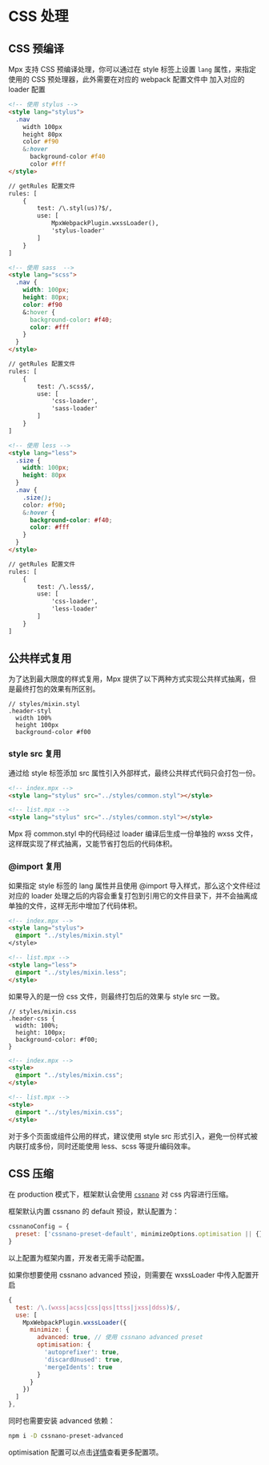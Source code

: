 # CSS 处理

## CSS 预编译

Mpx 支持 CSS 预编译处理，你可以通过在 style 标签上设置 `lang` 属性，来指定使用的 CSS 预处理器，此外需要在对应的 webpack 配置文件中
加入对应的 loader 配置

```html
<!-- 使用 stylus -->
<style lang="stylus">
  .nav
    width 100px
    height 80px
    color #f90
    &:hover
      background-color #f40
      color #fff
</style>

// getRules 配置文件
rules: [
    {
        test: /\.styl(us)?$/,
        use: [
            MpxWebpackPlugin.wxssLoader(),
            'stylus-loader'
        ]
    }
]
```
```html
<!-- 使用 sass  -->
<style lang="scss">
  .nav {
    width: 100px;
    height: 80px;
    color: #f90
    &:hover {
      background-color: #f40;
      color: #fff
    }
  }
</style>

// getRules 配置文件
rules: [
    {
        test: /\.scss$/,
        use: [
            'css-loader',
            'sass-loader'
        ]
    }
]
```
```html
<!-- 使用 less -->
<style lang="less">
  .size {
    width: 100px;
    height: 80px
  }
  .nav {
    .size();
    color: #f90;
    &:hover {
      background-color: #f40;
      color: #fff
    }
  }
</style>

// getRules 配置文件
rules: [
    {
        test: /\.less$/,
        use: [
            'css-loader',
            'less-loader'
        ]
    }
]

```

## 公共样式复用

为了达到最大限度的样式复用，Mpx 提供了以下两种方式实现公共样式抽离，但是最终打包的效果有所区别。

``` styl
// styles/mixin.styl
.header-styl
  width 100%
  height 100px
  background-color #f00
```

### style src 复用

通过给 style 标签添加 src 属性引入外部样式，最终公共样式代码只会打包一份。

``` html
<!-- index.mpx -->
<style lang="stylus" src="../styles/common.styl"></style>
```

``` html
<!-- list.mpx -->
<style lang="stylus" src="../styles/common.styl"></style>
```

Mpx 将 common.styl 中的代码经过 loader 编译后生成一份单独的 wxss 文件，这样既实现了样式抽离，又能节省打包后的代码体积。

### @import 复用

如果指定 style 标签的 lang 属性并且使用 @import 导入样式，那么这个文件经过对应的 loader 处理之后的内容会重复打包到引用它的文件目录下，并不会抽离成单独的文件，这样无形中增加了代码体积。

``` html
<!-- index.mpx -->
<style lang="stylus">
  @import "../styles/mixin.styl"
</style>
```

``` html
<!-- list.mpx -->
<style lang="less">
  @import "../styles/mixin.less";
</style>
```

如果导入的是一份 css 文件，则最终打包后的效果与 style src 一致。

``` styl
// styles/mixin.css
.header-css {
  width: 100%;
  height: 100px;
  background-color: #f00;
}
```

``` html
<!-- index.mpx -->
<style>
  @import "../styles/mixin.css";
</style>
```

``` html
<!-- list.mpx -->
<style>
  @import "../styles/mixin.css";
</style>
```

对于多个页面或组件公用的样式，建议使用 style src 形式引入，避免一份样式被内联打成多份，同时还能使用 less、scss 等提升编码效率。

## CSS 压缩

在 production 模式下，框架默认会使用 [`cssnano`](https://www.cssnano.cn/) 对 css 内容进行压缩。

框架默认内置 cssnano 的 default 预设，默认配置为：

```js
cssnanoConfig = {
  preset: ['cssnano-preset-default', minimizeOptions.optimisation || {}]
}
```
以上配置为框架内置，开发者无需手动配置。

如果你想要使用 cssnano advanced 预设，则需要在 wxssLoader 中传入配置开启

```js
{
  test: /\.(wxss|acss|css|qss|ttss|jxss|ddss)$/,
  use: [
    MpxWebpackPlugin.wxssLoader({
      minimize: {
        advanced: true, // 使用 cssnano advanced preset
        optimisation: {
          'autoprefixer': true,
          'discardUnused': true,
          'mergeIdents': true
        }
      }
    })
  ]
},
```

同时也需要安装 advanced 依赖：

```bash
npm i -D cssnano-preset-advanced
```

optimisation 配置可以点击[详情](https://www.cssnano.cn/docs/what-are-optimisations/)查看更多配置项。
